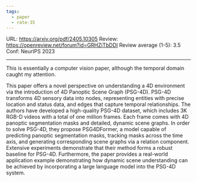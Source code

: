 ```yaml
---
tags:
  - paper
  - rate-35
---
```

URL: https://arxiv.org/pdf/2405.10305
Review: https://openreview.net/forum?id=GRHZiTbDDI
Review average (1-5): 3.5
Conf: NeurIPS 2023

---

This is essentially a computer vision paper, although the temporal domain caught my attention.

This paper offers a novel perspective on understanding a 4D environment via the introduction of 4D Panoptic Scene Graph (PSG-4D). PSG-4D transforms 4D sensory data into nodes, representing entities with precise location and status data, and edges that capture temporal relationships. The authors have developed a high-quality PSG-4D dataset, which includes 3K RGB-D videos with a total of one million frames. Each frame comes with 4D panoptic segmentation masks and detailed, dynamic scene graphs. In order to solve PSG-4D, they propose PSG4DFormer, a model capable of predicting panoptic segmentation masks, tracking masks across the time axis, and generating corresponding scene graphs via a relation component. Extensive experiments demonstrate that their method forms a robust baseline for PSG-4D. Furthermore, the paper provides a real-world application example demonstrating how dynamic scene understanding can be achieved by incorporating a large language model into the PSG-4D system.